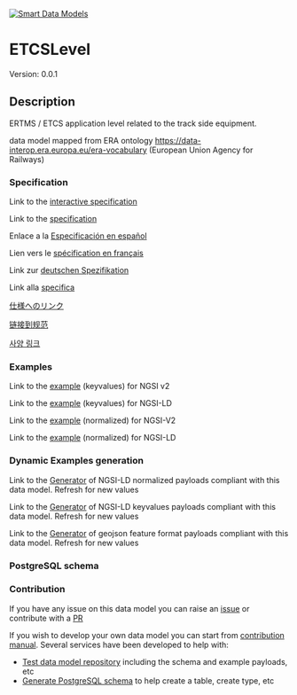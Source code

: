 [![Smart Data Models](https://smartdatamodels.org/wp-content/uploads/2022/01/SmartDataModels_logo.png "Logo")](https://smartdatamodels.org)
# ETCSLevel
Version: 0.0.1

## Description 

ERTMS / ETCS application level related to the track side equipment.

data model mapped from ERA ontology https://data-interop.era.europa.eu/era-vocabulary (European Union Agency for Railways)
### Specification

Link to the [interactive specification](https://swagger.lab.fiware.org/?url=https://smart-data-models.github.io/dataModel.ERA/ETCSLevel/swagger.yaml)

Link to the [specification](https://github.com/smart-data-models/dataModel.ERA/blob/master/ETCSLevel/doc/spec.md)

Enlace a la [Especificación en español](https://github.com/smart-data-models/dataModel.ERA/blob/master/ETCSLevel/doc/spec_ES.md)

Lien vers le [spécification en français](https://github.com/smart-data-models/dataModel.ERA/blob/master/ETCSLevel/doc/spec_FR.md)

Link zur [deutschen Spezifikation](https://github.com/smart-data-models/dataModel.ERA/blob/master/ETCSLevel/doc/spec_DE.md)

Link alla [specifica](https://github.com/smart-data-models/dataModel.ERA/blob/master/ETCSLevel/doc/spec_IT.md)

[仕様へのリンク](https://github.com/smart-data-models/dataModel.ERA/blob/master/ETCSLevel/doc/spec_JA.md)

[链接到规范](https://github.com/smart-data-models/dataModel.ERA/blob/master/ETCSLevel/doc/spec_ZH.md)

[사양 링크](https://github.com/smart-data-models/dataModel.ERA/blob/master/ETCSLevel/doc/spec_KO.md)
### Examples

Link to the [example](https://smart-data-models.github.io/dataModel.ERA/ETCSLevel/examples/example.json) (keyvalues) for NGSI v2

Link to the [example](https://smart-data-models.github.io/dataModel.ERA/ETCSLevel/examples/example.jsonld) (keyvalues) for NGSI-LD

Link to the [example](https://smart-data-models.github.io/dataModel.ERA/ETCSLevel/examples/example-normalized.json) (normalized) for NGSI-V2

Link to the [example](https://smart-data-models.github.io/dataModel.ERA/ETCSLevel/examples/example-normalized.jsonld) (normalized) for NGSI-LD
### Dynamic Examples generation

Link to the [Generator](https://smartdatamodels.org/extra/ngsi-ld_generator.php?schemaUrl=https://raw.githubusercontent.com/smart-data-models/dataModel.ERA/master/ETCSLevel/schema.json&email=info@smartdatamodels.org) of NGSI-LD normalized payloads compliant with this data model. Refresh for new values

Link to the [Generator](https://smartdatamodels.org/extra/ngsi-ld_generator_keyvalues.php?schemaUrl=https://raw.githubusercontent.com/smart-data-models/dataModel.ERA/master/ETCSLevel/schema.json&email=info@smartdatamodels.org) of NGSI-LD keyvalues payloads compliant with this data model. Refresh for new values

Link to the [Generator](https://smartdatamodels.org/extra/geojson_features_generator.php?schemaUrl=https://raw.githubusercontent.com/smart-data-models/dataModel.ERA/master/ETCSLevel/schema.json&email=info@smartdatamodels.org) of geojson feature format payloads compliant with this data model. Refresh for new values
### PostgreSQL schema
### Contribution

 If you have any issue on this data model you can raise an [issue](https://github.com/smart-data-models/dataModel.ERA/issues)  or contribute with a [PR](https://github.com/smart-data-models/dataModel.ERA/pulls)

 If you wish to develop your own data model you can start from [contribution manual](https://bit.ly/contribution_manual). Several services have been developed to help with: 
 - [Test data model repository](https://smartdatamodels.org/index.php/data-models-contribution-api/) including the schema and example payloads, etc
 - [Generate PostgreSQL schema](https://smartdatamodels.org/index.php/sql-service/) to help create a table, create type, etc